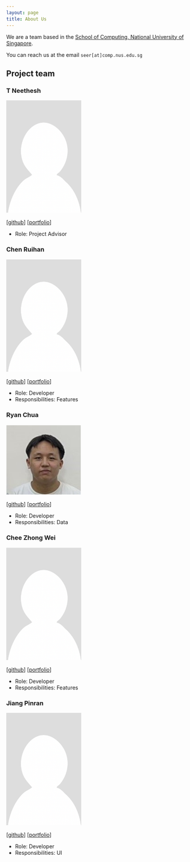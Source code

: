 ```yaml
---
layout: page
title: About Us
---
```


We are a team based in the [School of Computing, National University of Singapore](http://www.comp.nus.edu.sg).

You can reach us at the email `seer[at]comp.nus.edu.sg`

## Project team

### T Neethesh

<img src="images/neethesh_26.png" width="200px">

[[github](https://github.com/Neethesh26)]
[[portfolio](team/johndoe.md)]

* Role: Project Advisor

### Chen Ruihan

<img src="images/chen_ruihan.png" width="200px">

[[github](http://github.com/rui-han-crh)]
[[portfolio](team/johndoe.md)]

* Role: Developer
* Responsibilities: Features

### Ryan Chua

<img src="images/ryanczx.png" width="200px">

[[github](http://github.com/ryanczx)] [[portfolio](team/johndoe.md)]

* Role: Developer
* Responsibilities: Data

### Chee Zhong Wei

<img src="images/czhongwei.png" width="200px">

[[github](http://github.com/czhongwei)]
[[portfolio](team/johndoe.md)]

* Role: Developer
* Responsibilities: Features

### Jiang Pinran

<img src="images/pinran-j.png" width="200px">

[[github](http://github.com/Pinran-J)]
[[portfolio](team/johndoe.md)]

* Role: Developer
* Responsibilities: UI
